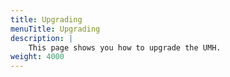 ```yaml
---
title: Upgrading
menuTitle: Upgrading
description: |
    This page shows you how to upgrade the UMH.
weight: 4000
---
```


